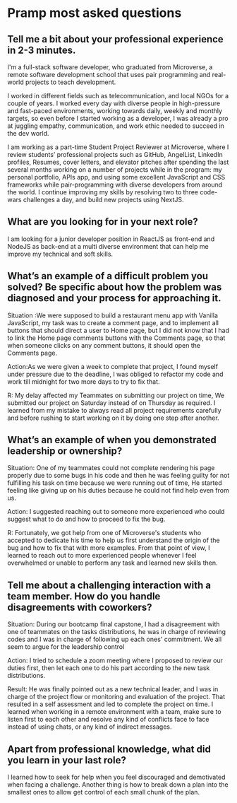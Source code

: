 # Pramp most asked questions

## Tell me a bit about your professional experience in 2-3 minutes.
 I'm a full-stack software developer, who graduated from Microverse, a remote software development school that uses pair programming and real-world projects to teach development.

I worked in different fields such as telecommunication, and local NGOs for a couple of years. I worked every day with diverse people in high-pressure and fast-paced environments, working towards daily, weekly and monthly targets, so even before I started working as a developer, I was already a pro at juggling empathy, communication, and work ethic needed to succeed in the dev world. 

I am working as a part-time Student Project Reviewer at Microverse, where I review students’ professional projects such as GitHub, AngelList, LinkedIn profiles, Resumes, cover letters, and elevator pitches after spending the last several months working on a number of projects while in the program: my personal portfolio, APIs app, and using some excellent JavaScript and CSS frameworks while pair-programming with diverse developers from around the world. I continue improving my skills by resolving two to three code-wars challenges a day, and build new projects using NextJS.
<!-- MM: toDM: Can I add the ongoing six month-training? If so, how to describe what we are doing? Is it a simple training, an internship, or something else.
I would like to describe our program as well in my speech.-->
## What are you looking for in your next role?
I am looking for a junior developer position in ReactJS as front-end and NodeJS as back-end at a multi diverse environment that can help me improve my technical and soft skills. 
## What’s an example of a difficult problem you solved? Be specific about how the problem was diagnosed and your process for approaching it.
Situation :We were supposed to build a restaurant menu app with Vanilla JavaScript, my task was to create a comment page, and to implement all buttons that should direct a user to Home page, but I did not know that I had to link the Home page comments buttons with the Comments page, so that when someone clicks on any comment buttons, it should open the Comments page.
  
Action:As we were given a week to complete that project, I found myself under pressure due to the deadline, I was obliged to refactor my code and work till midnight for two more days to try to fix that.
 
R: My delay affected my Teammates on submitting our project on time, We submitted our project on Saturday instead of on Thursday as required. I learned from my mistake to always read all project requirements carefully and before rushing to start working on it by doing one step after another.

## What’s an example of when you demonstrated leadership or ownership?
Situation: One of my teammates could not complete rendering his page properly due to some bugs in his code and then he was feeling guilty for not fulfilling his task on time because we were running out of time, He started feeling like giving up on his duties because he could not find help even from us.

Action: I suggested reaching out to someone more experienced who could suggest what to do and how to proceed to fix the bug.

R: Fortunately, we got help from one of Microverse's students who accepted to dedicate his time to help us first understand the origin of the bug and how to fix that with more examples. From that point of view, I learned to reach out to more experienced people whenever I feel overwhelmed or unable to perform any task and learned new skills then.

## Tell me about a challenging interaction with a team member. How do you handle disagreements with coworkers?
Situation: During our bootcamp final capstone, I had a disagreement with one of teammates on the tasks distributions, he was in charge of reviewing codes and I was in charge of following up each ones' commitment. We all seem to argue for the leadership control

Action: I tried to schedule a zoom meeting where I proposed to review our duties first, then let each one to do his part according to the new task distributions.

Result: He was finally pointed out as a new technical leader, and I was in charge of the project flow or monitoring and evaluation of the project. That resulted in a self assessment and led to complete the project on time. I learned when working in a remote environment with a team, make sure to listen first to each other and resolve any kind of conflicts face to face instead of using chats, or any kind of indirect messages. 
## Apart from professional knowledge, what did you learn in your last role?
I learned how to seek for help when you feel discouraged and demotivated when facing a challenge. Another thing is how to break down a plan into the smallest ones to allow get control of each small chunk of the plan.
